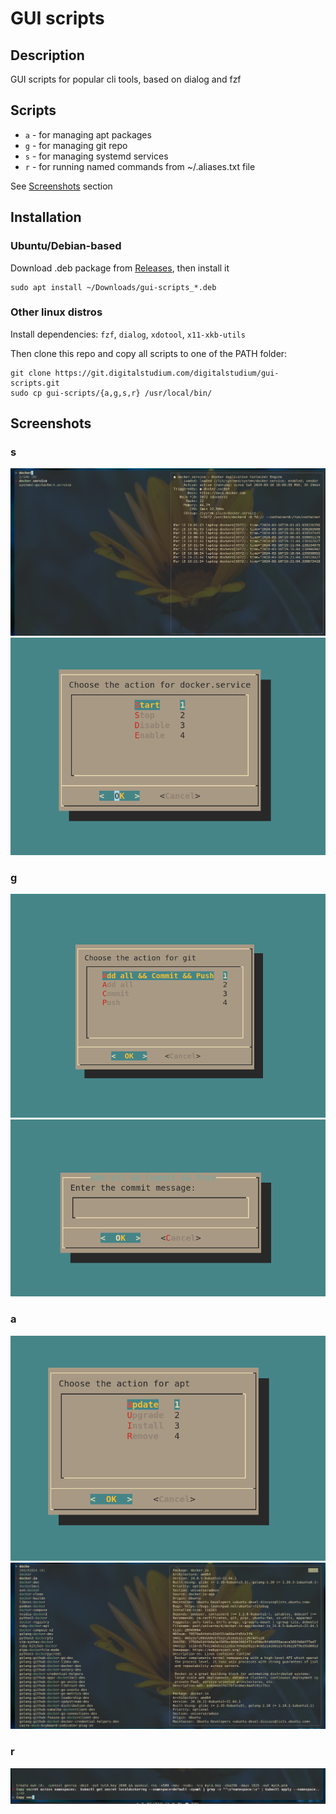 # GUI scripts
## Description
GUI scripts for popular cli tools, based on dialog and fzf

## Scripts
- `a` - for managing apt packages
- `g` - for managing git repo
- `s` - for managing systemd services
- `r` - for running named commands from ~/.aliases.txt file

See [Screenshots](#screenshots) section

## Installation
### Ubuntu/Debian-based
Download .deb package from [Releases](https://git.digitalstudium.com/digitalstudium/run/releases), then install it
```
sudo apt install ~/Downloads/gui-scripts_*.deb
```
### Other linux distros
Install dependencies: `fzf`, `dialog`, `xdotool`, `x11-xkb-utils`

Then clone this repo and copy all scripts to one of the PATH folder:
```
git clone https://git.digitalstudium.com/digitalstudium/gui-scripts.git
sudo cp gui-scripts/{a,g,s,r} /usr/local/bin/
```

## Screenshots
### s
![Choose service](./screenshots/2024-03-16-192529_1883x1000_scrot.png)
![Choose action](./screenshots/2024-03-16-192537_749x517_scrot.png)
### g
![Choose action](./screenshots/2024-03-16-191200_847x602_scrot.png)
![Add commit message](./screenshots/2024-03-16-191212_753x423_scrot.png)
### a
![Choose action](./screenshots/2024-03-16-191235_719x514_scrot.png)
![Choose package](./screenshots/2024-03-16-191251_1897x1003_scrot.png)
### r
![Choose command && run](./screenshots/2024-03-16-192622_1882x215_scrot.png)
